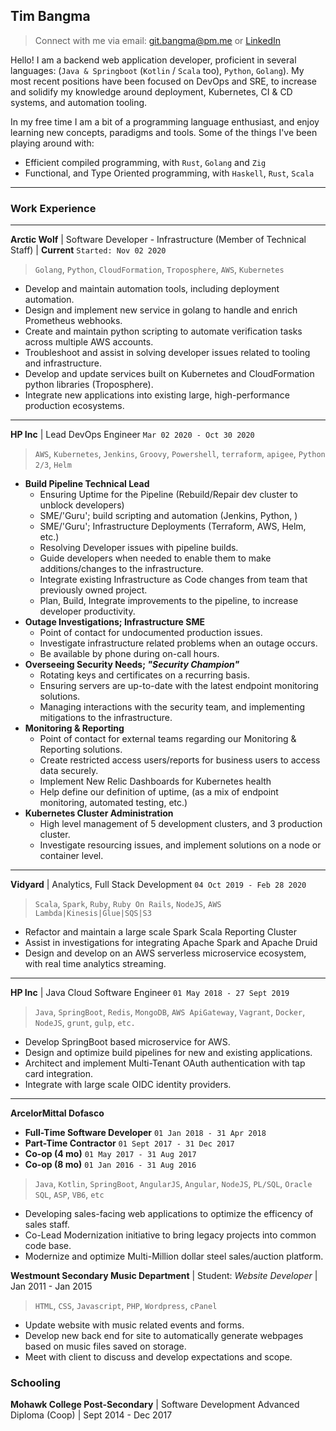 
## Tim Bangma
> Connect with me via email: [git.bangma@pm.me](mailto:git.bangma@pm.me) or [LinkedIn](https://linkedin.com/in/bangma)

Hello! I am a backend web application developer, proficient in several languages: (`Java & Springboot` (`Kotlin` / `Scala` too), `Python`, `Golang`). 
My most recent positions have been focused on DevOps and SRE, to increase and solidify my knowledge around deployment, Kubernetes, CI & CD systems, and automation tooling.

In my free time I am a bit of a programming language enthusiast, and enjoy learning new concepts, paradigms and tools. 
Some of the things I've been playing around with:
 - Efficient compiled programming, with `Rust`, `Golang` and `Zig`
 - Functional, and Type Oriented programming, with `Haskell`, `Rust`, `Scala`

----


### Work Experience

----

**Arctic Wolf** | Software Developer - Infrastructure (Member of Technical Staff) | **Current** `Started: Nov 02 2020`
> `Golang`, `Python`, `CloudFormation`, `Troposphere`, `AWS`, `Kubernetes`
- Develop and maintain automation tools, including deployment automation.
- Design and implement new service in golang to handle and enrich Prometheus webhooks.
- Create and maintain python scripting to automate verification tasks across multiple AWS accounts.
- Troubleshoot and assist in solving developer issues related to tooling and infrastructure.
- Develop and update services built on Kubernetes and CloudFormation python libraries (Troposphere).
- Integrate new applications into existing large, high-performance production ecosystems.

----

**HP Inc** | Lead DevOps Engineer `Mar 02 2020 - Oct 30 2020`
> `AWS`, `Kubernetes`, `Jenkins`, `Groovy`, `Powershell`, `terraform`, `apigee`, `Python 2/3`, `Helm`
- **Build Pipeline Technical Lead**
  - Ensuring Uptime for the Pipeline (Rebuild/Repair dev cluster to unblock developers)
  - SME/'Guru'; build scripting and automation (Jenkins, Python, )
  - SME/'Guru'; Infrastructure Deployments (Terraform, AWS, Helm, etc.)
  - Resolving Developer issues with pipeline builds.
  - Guide developers when needed to enable them to make additions/changes to the infrastructure.
  - Integrate existing Infrastructure as Code changes from team that previously owned project.
  - Plan, Build, Integrate improvements to the pipeline, to increase developer productivity.
- **Outage Investigations; Infrastructure SME**
  - Point of contact for undocumented production issues.
  - Investigate infrastructure related problems when an outage occurs.
  - Be available by phone during on-call hours.
- **Overseeing Security Needs; _"Security Champion"_**
  - Rotating keys and certificates on a recurring basis.
  - Ensuring servers are up-to-date with the latest endpoint monitoring solutions.
  - Managing interactions with the security team, and implementing mitigations to the infrastructure.
- **Monitoring & Reporting**
  - Point of contact for external teams regarding our Monitoring & Reporting solutions.
  - Create restricted access users/reports for business users to access data securely.
  - Implement New Relic Dashboards for Kubernetes health
  - Help define our definition of uptime, (as a mix of endpoint monitoring, automated testing, etc.)
- **Kubernetes Cluster Administration**
  - High level management of 5 development clusters, and 3 production cluster.
  - Investigate resourcing issues, and implement solutions on a node or container level.

----

**Vidyard** | Analytics, Full Stack Development `04 Oct 2019 - Feb 28 2020`
> `Scala`, `Spark`, `Ruby`, `Ruby On Rails`, `NodeJS`, `AWS Lambda|Kinesis|Glue|SQS|S3`
- Refactor and maintain a large scale Spark Scala Reporting Cluster
- Assist in investigations for integrating Apache Spark and Apache Druid
- Design and develop on an AWS serverless microservice ecosystem, with real time analytics streaming.

----

**HP Inc** | Java Cloud Software Engineer `01 May 2018 - 27 Sept 2019`
> `Java`, `SpringBoot`, `Redis`, `MongoDB`, `AWS ApiGateway`, `Vagrant`, `Docker`, `NodeJS`, `grunt`, `gulp`, `etc.`

 - Develop SpringBoot based microservice for AWS.
 - Design and optimize build pipelines for new and existing applications.
 - Architect and implement Multi-Tenant OAuth authentication with tap card integration.
 - Integrate with large scale OIDC identity providers.

----

**ArcelorMittal Dofasco**
 - **Full-Time Software Developer** `01 Jan 2018 - 31 Apr 2018`
 - **Part-Time Contractor** `01 Sept 2017 - 31 Dec 2017`
 - **Co-op (4 mo)** `01 May 2017 - 31 Aug 2017`
 - **Co-op (8 mo)** `01 Jan 2016 - 31 Aug 2016`
> `Java`, `Kotlin`, `SpringBoot`, `AngularJS`, `Angular`, `NodeJS`, `PL/SQL`, `Oracle SQL`, `ASP`, `VB6`, `etc`

- Developing sales-facing web applications to optimize the efficency of sales staff.
 - Co-Lead Modernization initiative to bring legacy projects into common code base.
 - Modernize and optimize Multi-Million dollar steel sales/auction platform.

**Westmount Secondary Music Department** | Student: _Website Developer_ | Jan 2011 - Jan 2015
> `HTML`, `CSS`, `Javascript`, `PHP`, `Wordpress`, `cPanel`

- Update website with music related events and forms.
 - Develop new back end for site to automatically generate webpages based on music files saved on storage.
 - Meet with client to discuss and develop expectations and scope.

### Schooling

**Mohawk College Post-Secondary** | Software Development Advanced Diploma (Coop) | Sept 2014 - Dec 2017
